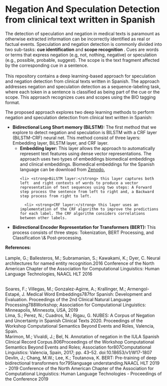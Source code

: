 # Negation And Speculation Detection from clinical text written in Spanish
The detection of speculation and negation in medical texts is paramount as otherwise extracted information can be incorrectly identified as real or factual events.
Speculation and negation detection is commonly divided into two sub-tasks: <strong>cue identification</strong> and <strong>scope recognition </strong>. Cues are words or terms that express negation (e.g, not, nothing, negative) or speculation (e.g., possible, probable, suggest). The scope is the text fragment affected by the corresponding cue in a sentence.<br><br>
This repository contains a deep learning-based approach for speculation and negation detection from clinical texts written in Spanish. The approach addresses negation and speculation detection as a sequence-labeling task, where each token in a sentence is classified as being part of the cue or the scope. This approach recognizes cues and scopes using the BIO tagging format.


The proposed approach explores two deep learning methods to perform negation and speculation detection from clinical text written in Spanish: 
 <ul>

 <li> <strong>Bidirectional Long Short memory (BiLSTM):</strong> The first method that we explore to detect negation and speculation is BILSTM with a CRF layer (BiLSTM-CRF) neural net. This method consist of three layers: Embedding layer, BiLSTM layer, and CRF layer.
  <ul>
   <li><strong>Embedding layer:</strong> This layer allows the approach to automatically represent text features using dense vector representations. The approach uses two types of embeddings biomedical embeddings and clinical embeddings. Biomedical embeddings for the Spanish language can be download from <a href= "https://zenodo.org/record/3626806#.X_w5mXUzY0Q"> Zenodo. </a> 
   
    <li> <strong>BiLSTM layer:</strong> this layer captures both left  and right contexts of words to produce a vector representation of text sequences using two steps: A Forward step process the sentence from left to right and, a Backward step process from right to left. 
   
      <li> <strong>CRF layer:</strong> this layer uses an implementation of the CRF algorithm to improve the predictions for each label. The CRF algorithm considers correlations between other labels. 
  </ul>
 <li> <strong> Bidirectional Encoder Representation for Transformers (BERT): </strong>  This process consists of three steps: Tokenization, BERT Processing, and Classification \& Post-processing.
</ul>

<strong>References:</strong>
</br> </br>
Lample, G.; Ballesteros, M.; Subramanian, S.; Kawakami, K.; Dyer, C.  Neural architectures for named entity  recognition.2016  Conference  of  the  North  American  Chapter  of  the  Association  for  Computational Linguistics: Human Language Technologies, NAACL HLT 2016 

</br> 
Soares, F.; Villegas, M.; Gonzalez-Agirre, A.; Krallinger, M.; Armengol-Estapé, J. Medical Word Embeddings787for Spanish: Development and Evaluation.  Proceedings of the 2nd Clinical Natural Language Processing788Workshop; Association for Computational Linguistics: Minneapolis, Minnesota, USA, 2019
<br>
Lima, S.; Perez, N.; Cuadros, M.; Rigau, G.  NUBES: A Corpus of Negation and Uncertainty in Spanish Clinical Texts 2020.  Proceedings  of  the  Workshop  Computational  Semantics  Beyond  Events  and  Roles,  Valencia,  Spain.
<br>
Marimon, M.; Vivaldi, J.; Bel, N.  Annotation of negation in the IULA Spanish Clinical Record Corpus.806Proceedings  of  the  Workshop  Computational  Semantics  Beyond  Events  and  Roles;  Association  for807Computational Linguistics: Valencia, Spain, 2017; pp. 43–52.  doi:10.18653/v1/W17-1807
<br>
Devlin, J.; Chang, M.W.; Lee, K.; Toutanova, K. BERT: Pre-training of deep bidirectional transformers for795language understanding.NAACL HLT 2019 - 2019 Conference of the North American Chapter of the Association for Computational Linguistics: Human Language Technologies - Proceedings of the Conference 2019


